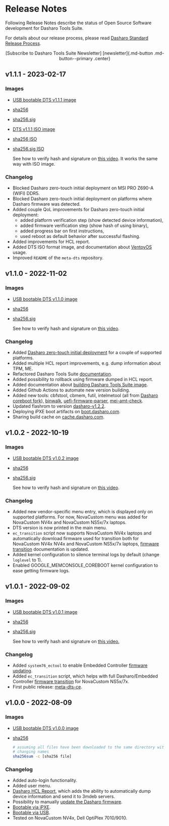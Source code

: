 # Release Notes

Following Release Notes describe the status of Open Source Software development
for Dasharo Tools Suite.

For details about our release process, please read [Dasharo Standard Release
Process](../dev-proc/standard-release-process.md).

<center>
[Subscribe to Dasharo Tools Suite Newsletter]
[newsletter]{.md-button .md-button--primary .center}
</center>

[newsletter]: https://newsletter.3mdeb.com/subscription/ttzqCq9fy

## v1.1.1 - 2023-02-17

### Images

* [USB bootable DTS v1.1.1 image](https://3mdeb.com/open-source-firmware/DTS/v1.1.1/dts-base-image-v1.1.1.wic.gz)
* [sha256](https://3mdeb.com/open-source-firmware/DTS/v1.1.1/dts-base-image-v1.1.1.wic.gz.sha256)
* [sha256.sig](https://3mdeb.com/open-source-firmware/DTS/v1.1.1/dts-base-image-v1.1.1.wic.gz.sha256.sig)
* [DTS v1.1.1 ISO image](https://3mdeb.com/open-source-firmware/DTS/v1.1.1/dts-base-image-v1.1.1.iso)
* [sha256 ISO](https://3mdeb.com/open-source-firmware/DTS/v1.1.1/dts-base-image-v1.1.1.iso.sha256)
* [sha256.sig ISO](https://3mdeb.com/open-source-firmware/DTS/v1.1.1/dts-base-image-v1.1.1.iso.sha256.sig)

  See how to verify hash and signature on [this
  video](https://youtu.be/RF-NYcZM9JI). It works the same way with ISO image.

### Changelog

* Blocked Dasharo zero-touch initial deployment on MSI PRO Z690-A (WIFI) DDR5.
* Blocked Dasharo zero-touch initial deployment on platforms where Dasharo
  firmware was detected.
* Added couple QoL improvements for Dasharo zero-touch initial deployment:
    - added platform verification step (show detected device information),
    - added firmware verification step (show hash of using binary),
    - added progress bar on first instructions,
    - used reboot as default behavior after successful flashing.
* Added improvements for HCL report.
* Added DTS ISO format image, and documentation about
  [VentoyOS](./documentation.md#run-dts-using-ventoyos) usage.
* Improved `README` of the `meta-dts` repository.

## v1.1.0 - 2022-11-02

### Images

* [USB bootable DTS v1.1.0 image](https://3mdeb.com/open-source-firmware/DTS/v1.1.0/dts-base-image-v1.1.0.wic.gz)
* [sha256](https://3mdeb.com/open-source-firmware/DTS/v1.1.0/dts-base-image-v1.1.0.wic.gz.sha256)
* [sha256.sig](https://3mdeb.com/open-source-firmware/DTS/v1.1.0/dts-base-image-v1.1.0.wic.gz.sha256.sig)

  See how to verify hash and signature on [this
  video](https://youtu.be/RF-NYcZM9JI).

### Changelog

* Added [Dasharo zero-touch
  initial deployment](./documentation.md#dasharo-zero-touch-initial-deployment)
  for a couple of supported platforms.
* Added multiple HCL report improvements, e.g. dump information about TPM, ME.
* Refactored Dasharo Tools Suite [documentation](./overview.md).
* Added possibility to rollback using firmware dumped in HCL report.
* Added documentation about [building Dasharo Tools Suite
  image](./documentation.md#building).
* Added Github Actions to automate new version building.
* Added new tools: cbfstool, cbmem, futil, intelmetool (all from [Dasharo
  coreboot fork](https://github.com/Dasharo/coreboot/tree/coreboot-utils)),
  [binwalk](https://github.com/ReFirmLabs/binwalk),
  [uefi-firmware-parser](github.com/theopolis/uefi-firmware-parser),
  [mei-amt-check](github.com/mjg59/mei-amt-check).
* Updated flashrom to version
  [dasharo-v1.2.2](https://github.com/Dasharo/flashrom/tree/dasharo-v1.2.2).
* Deploying iPXE boot artifacts on
  [boot.dasharo.com](https://boot.dasharo.com/dts/).
* Sharing build cache on [cache.dasharo.com](https://cache.dasharo.com/yocto/dts/).

## v1.0.2 - 2022-10-19

### Images

* [USB bootable DTS v1.0.2 image](https://3mdeb.com/open-source-firmware/DTS/v1.0.2/dts-base-image-ce-v1.0.2.wic.gz)
* [sha256](https://3mdeb.com/open-source-firmware/DTS/v1.0.2/dts-base-image-ce-v1.0.2.wic.gz.sha256)
* [sha256.sig](https://3mdeb.com/open-source-firmware/DTS/v1.0.2/dts-base-image-ce-v1.0.2.wic.gz.sha256.sig)

  See how to verify hash and signature on [this
  video](https://youtu.be/oTx2iStxXOE).

### Changelog

* Added new vendor-specific menu entry, which is displayed only on supported
  platforms. For now, NovaCustom menu was added for NovaCustom NV4x and
  NovaCustom NS5x/7x laptops.
* DTS version is now printed in the main menu.
* `ec_transition` script now supports NovaCustom NV4x laptops and automatically
  download firmware used for transition both for NovaCustom NV4x NV4x and
  NovaCustom NS5x/7x laptops, [firmware
  transition](documentation.md#ec-transition) documentation is updated.
* Added kernel configuration to silence terminal logs by default (change
  `loglevel` to 1).
* Enabled GOOGLE_MEMCONSOLE_COREBOOT kernel configuration to ease getting
  firmware logs.

## v1.0.1 - 2022-09-02

### Images

* [USB bootable DTS v1.0.1 image](https://3mdeb.com/open-source-firmware/DTS/v1.0.1/dts-base-image-ce-v1.0.1.wic.gz)
* [sha256](https://3mdeb.com/open-source-firmware/DTS/v1.0.1/dts-base-image-ce-v1.0.1.wic.gz.sha256)
* [sha256.sig](https://3mdeb.com/open-source-firmware/DTS/v1.0.1/dts-base-image-ce-v1.0.1.wic.gz.sha256.sig)

  See how to verify hash and signature on [this video.](https://youtu.be/oTx2iStxXOE)

### Changelog

* Added `system76_ectool` to enable Embedded Controller [firmware
  updating](./documentation.md#ec-update).
* Added `ec_transition` script, which helps with full Dasharo/Embedded
  Controller [firmware transition](./documentation.md#ec-transition) for
  NovaCustom NS5x/7x.
* First public release: [meta-dts-ce](https://github.com/Dasharo/meta-dts-ce).

## v1.0.0 - 2022-08-09

### Images

* [USB bootable DTS v1.0.0 image](https://3mdeb.com/open-source-firmware/DTS/v1.0.0/dts-base-image-ce-v1.0.0.wic.gz)
* [sha256](https://3mdeb.com/open-source-firmware/DTS/v1.0.0/dts-base-image-ce-v1.0.0.wic.gz.sha256)

  ```bash
  # assuming all files have been downloaded to the same directory without
  # changing names
  sha256sum -c [sha256 file]
  ```

### Changelog

* Added auto-login functionality.
* Added user menu.
* [Dasharo HCL
  Report](../glossary.md#dasharo-hardware-compatibility-list-report), which adds
  the ability to automatically dump device information and send it to 3mdeb
  servers.
* Possibility to manually [update the Dasharo
  firmware](./documentation.md#firmware-update).
* [Bootable via iPXE](./documentation.md#bootable-over-a-network).
* [Bootable via USB](./documentation.md#bootable-usb-stick).
* Tested on NovaCustom NV4x, Dell OptiPlex 7010/9010.
